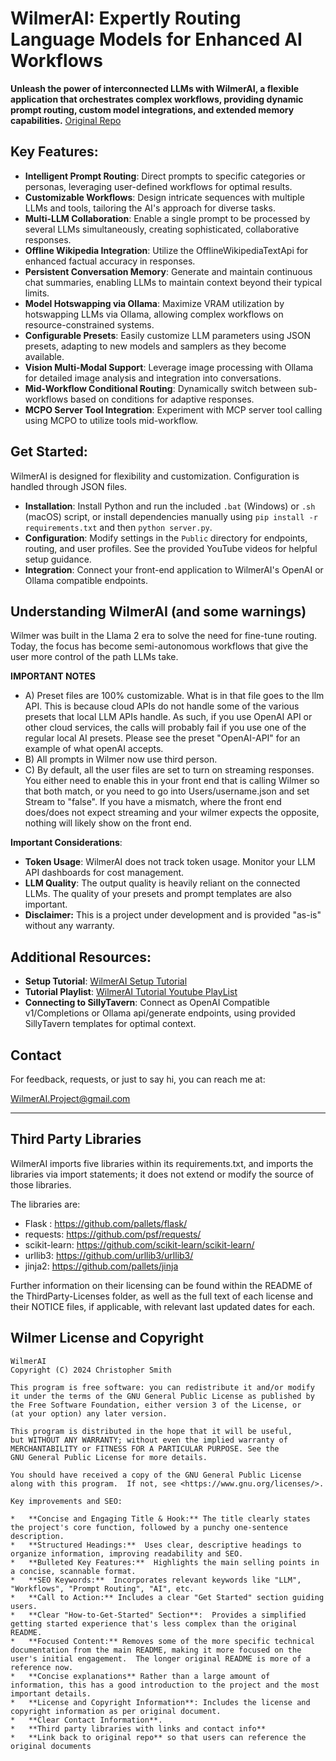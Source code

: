 # WilmerAI: Expertly Routing Language Models for Enhanced AI Workflows

**Unleash the power of interconnected LLMs with WilmerAI, a flexible application that orchestrates complex workflows, providing dynamic prompt routing, custom model integrations, and extended memory capabilities.** [Original Repo](https://github.com/SomeOddCodeGuy/WilmerAI)

## Key Features:

*   **Intelligent Prompt Routing**: Direct prompts to specific categories or personas, leveraging user-defined workflows for optimal results.
*   **Customizable Workflows**: Design intricate sequences with multiple LLMs and tools, tailoring the AI's approach for diverse tasks.
*   **Multi-LLM Collaboration**: Enable a single prompt to be processed by several LLMs simultaneously, creating sophisticated, collaborative responses.
*   **Offline Wikipedia Integration**: Utilize the OfflineWikipediaTextApi for enhanced factual accuracy in responses.
*   **Persistent Conversation Memory**: Generate and maintain continuous chat summaries, enabling LLMs to maintain context beyond their typical limits.
*   **Model Hotswapping via Ollama**: Maximize VRAM utilization by hotswapping LLMs via Ollama, allowing complex workflows on resource-constrained systems.
*   **Configurable Presets**: Easily customize LLM parameters using JSON presets, adapting to new models and samplers as they become available.
*   **Vision Multi-Modal Support**:  Leverage image processing with Ollama for detailed image analysis and integration into conversations.
*   **Mid-Workflow Conditional Routing**: Dynamically switch between sub-workflows based on conditions for adaptive responses.
*   **MCPO Server Tool Integration**: Experiment with MCP server tool calling using MCPO to utilize tools mid-workflow.

## Get Started:

WilmerAI is designed for flexibility and customization.  Configuration is handled through JSON files.

*   **Installation**:  Install Python and run the included `.bat` (Windows) or `.sh` (macOS) script, or install dependencies manually using `pip install -r requirements.txt` and then `python server.py`.
*   **Configuration**: Modify settings in the `Public` directory for endpoints, routing, and user profiles.  See the provided YouTube videos for helpful setup guidance.
*   **Integration**: Connect your front-end application to WilmerAI's OpenAI or Ollama compatible endpoints.

##  Understanding WilmerAI (and some warnings)

Wilmer was built in the Llama 2 era to solve the need for fine-tune routing. Today, the focus has become semi-autonomous workflows that give the user more control of the path LLMs take.

**IMPORTANT NOTES**
*   A) Preset files are 100% customizable. What is in that file goes to the llm API. This is because cloud APIs do not handle some of the various presets that local LLM APIs handle. As such, if you use OpenAI API or other cloud services, the calls will probably fail if you use one of the regular local AI presets. Please see the preset "OpenAI-API" for an example of what openAI accepts.
*   B) All prompts in Wilmer now use third person.
*   C) By default, all the user files are set to turn on streaming responses. You either need to enable this in your front end that is calling Wilmer so that both match, or you need to go into Users/username.json and set Stream to "false". If you have a mismatch, where the front end does/does not expect streaming and your wilmer expects the opposite, nothing will likely show on the front end.

**Important Considerations**:

*   **Token Usage**:  WilmerAI does not track token usage. Monitor your LLM API dashboards for cost management.
*   **LLM Quality**: The output quality is heavily reliant on the connected LLMs. The quality of your presets and prompt templates are also important.
*   **Disclaimer:** This is a project under development and is provided "as-is" without any warranty.

## Additional Resources:

*   **Setup Tutorial**:  [WilmerAI Setup Tutorial](https://www.youtube.com/watch?v=v2xYQCHZwJM)
*   **Tutorial Playlist**: [WilmerAI Tutorial Youtube PlayList](https://www.youtube.com/playlist?list=PLjIfeYFu5Pl7J7KGJqVmHM4HU56nByb4X)
*   **Connecting to SillyTavern**: Connect as OpenAI Compatible v1/Completions or Ollama api/generate endpoints, using provided SillyTavern templates for optimal context.

## Contact

For feedback, requests, or just to say hi, you can reach me at:

WilmerAI.Project@gmail.com

---

## Third Party Libraries

WilmerAI imports five libraries within its requirements.txt, and imports the libraries via import statements; it does
not extend or modify the source of those libraries.

The libraries are:

* Flask : https://github.com/pallets/flask/
* requests: https://github.com/psf/requests/
* scikit-learn: https://github.com/scikit-learn/scikit-learn/
* urllib3: https://github.com/urllib3/urllib3/
* jinja2: https://github.com/pallets/jinja

Further information on their licensing can be found within the README of the ThirdParty-Licenses folder, as well as the
full text of each license and their NOTICE files, if applicable, with relevant last updated dates for each.

## Wilmer License and Copyright

    WilmerAI
    Copyright (C) 2024 Christopher Smith

    This program is free software: you can redistribute it and/or modify
    it under the terms of the GNU General Public License as published by
    the Free Software Foundation, either version 3 of the License, or
    (at your option) any later version.

    This program is distributed in the hope that it will be useful,
    but WITHOUT ANY WARRANTY; without even the implied warranty of
    MERCHANTABILITY or FITNESS FOR A PARTICULAR PURPOSE. See the
    GNU General Public License for more details.

    You should have received a copy of the GNU General Public License
    along with this program.  If not, see <https://www.gnu.org/licenses/>.
```
Key improvements and SEO:

*   **Concise and Engaging Title & Hook:** The title clearly states the project's core function, followed by a punchy one-sentence description.
*   **Structured Headings:**  Uses clear, descriptive headings to organize information, improving readability and SEO.
*   **Bulleted Key Features:**  Highlights the main selling points in a concise, scannable format.
*   **SEO Keywords:**  Incorporates relevant keywords like "LLM", "Workflows", "Prompt Routing", "AI", etc.
*   **Call to Action:** Includes a clear "Get Started" section guiding users.
*   **Clear "How-to-Get-Started" Section**:  Provides a simplified getting started experience that's less complex than the original README.
*   **Focused Content:** Removes some of the more specific technical documentation from the main README, making it more focused on the user's initial engagement.  The longer original README is more of a reference now.
*   **Concise explanations** Rather than a large amount of information, this has a good introduction to the project and the most important details.
*   **License and Copyright Information**: Includes the license and copyright information as per original document.
*   **Clear Contact Information**.
*   **Third party libraries with links and contact info**
*   **Link back to original repo** so that users can reference the original documents